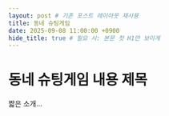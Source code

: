 ```yaml
---
layout: post # 기존 포스트 레이아웃 재사용
title: 동네 슈팅게임
date: 2025-09-08 11:00:00 +0900
hide_title: true # 필요 시: 본문 첫 H1만 보이게
---
```

# 동네 슈팅게임 내용 제목

짧은 소개…